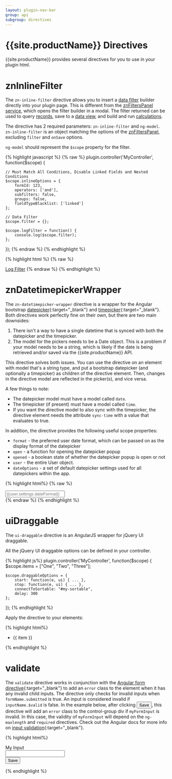 ```yaml
---
layout: plugin-nav-bar
group: api
subgroup: directives
---
```


# {{site.productName}} Directives

{{site.productName}} provides several directives for you to use in your plugin html.

# znInlineFilter

The `zn-inline-filter` directive allows you to insert a <a href="{{site.baseurl}}/rest-api/conventions/data-filters/">data filter</a> builder directly into your plugin page. This is different from the <a href="{{site.baseurl}}/plugins/api/services/#znfilterspanel">znFiltersPanel service</a>, which opens the filter builder in a modal. The filter returned can be used to query <a href="{{site.baseurl}}/rest-api/resources/#!/forms-form.id-records">records</a>, save to a <a href="{{site.baseurl}}/rest-api/resources/#!/data_views">data view</a>, and build and run <a href="{{site.baseurl}}/rest-api/resources/#!/calculation_settings">calculations</a>.

The directive has 2 required parameters: `zn-inline-filter` and `ng-model`. `zn-inline-filter` is an object matching the options of the <a href="{{site.baseurl}}/plugins/api/services/#znfilterspanel">znFiltersPanel</a>, excluding `filter` and `onSave` options.

`ng-model` should represent the `$scope` property for the filter.

{% highlight javascript %}
{% raw %}
plugin.controller('MyController', function($scope) {

	// Must Match All Conditions, Disable Linked Fields and Nested Conditions
	$scope.inlineOptions = {
		formId: 123,
		operators: ['and'],
		subfilters: false,
		groups: false,
		fieldTypeBlacklist: ['linked']
	};

	// Data Filter
	$scope.filter = {};

	$scope.logFilter = function() {
		console.log($scope.filter);
	};

});
{% endraw %}
{% endhighlight %}

{% highlight html %}
{% raw %}
<div zn-inline-filter="inlineOptions" ng-model="filter"></div>
<a href="#" ng-click="logFilter();">Log Filter</a>
{% endraw %}
{% endhighlight %}

# znDatetimepickerWrapper

The `zn-datetimepicker-wrapper` directive is a wrapper for the Angular bootstrap [datepicker](http://angular-ui.github.io/bootstrap/#/datepicker){:target="_blank"} and [timepicker](http://angular-ui.github.io/bootstrap/#/timepicker){:target="_blank"}.
Both directives work perfectly fine on their own, but there are two main downsides:

1. There isn't a way to have a single datetime that is synced with both the datepicker and the timepicker.
2. The model for the pickers needs to be a Date object. This is a problem if your model needs to be a string, which is likely if the date is being retrieved and/or saved via the {{site.productName}} API.

 This directive solves both issues. You can use the directive on an element with model that's a string type, and put a bootstrap datepicker (and optionally a timepicker) as children of the directive element. Then, changes in the directive model are reflected in the picker(s), and vice versa.

A few things to note:

- The datepicker model must have a model called `date`.
- The timepicker (if present) must have a model called `time`.
- If you want the directive model to also sync with the timepicker, the directive element needs the attribute `sync-time` with a value that evaluates to true.

In addition, the directive provides the following useful scope properties:

- `format` - the preferred user date format, which can be passed on as the display format of the datepicker
- `open` - a function for opening the datepicker popup
- `opened` - a boolean state of whether the datepicker popup is open or not
- `user` - the entire User object.
- `dateOptions` - a set of default datepicker settings used for all datepickers within the app.

{% highlight html%}
{% raw %}
<div ng-model="myDate" zn-datetimepicker-wrapper sync-time="true">
    <input type="text" placeholder="{{user.settings.dateFormat}}" ng-model="date" ng-focus="open($event)" is-open="opened" datepicker-popup="{{format}}" datepicker-options="dateOptions"/>
    <timepicker class="timepicker" ng-model="time" minute-step="1"></timepicker>
</div>
{% endraw %}
{% endhighlight %}

# uiDraggable

The `ui-draggable` directive is an AngularJS wrapper for jQuery UI draggable.

All the jQuery UI draggable options can be defined in your controller.

{% highlight js%}
plugin.controller('MyController', function($scope) {
    $scope.items = ["One", "Two", "Three"];

    $scope.draggableOptions = {
        start: function(e, ui) { ... },
        stop: function(e, ui) { ... },
        connectToSortable: "#my-sortable",
        delay: 300
    };
});
{% endhighlight %}

Apply the directive to your elements:

{% highlight html%}
<ul ng-model="items">
    <li ng-repeat="item in items" ui-draggable="draggableOptions">{{ item }}</li>
</ul>
{% endhighlight %}

# validate

The `validate` directive works in conjunction with the [Angular form directive]({{site.angularDomain}}/{{site.angularVersion}}/docs/api/ng/directive/form){:target="_blank"} to add an `error` class to the element when it has any invalid child inputs. The directive only checks for invalid inputs when `formName.submitted` is true. An input is considered invalid if `inputName.$valid` is false. In the example below, after clicking <input type="button"  class="btn btn-sm btn-primary" value="Save" />, this directive will add an `error` class to the control-group div if `myFormInput` is invalid. In this case, the validity of `myFormInput` will depend on the `ng-maxlength` and `required` directives. Check out the Angular docs for more info on [input validation]({{site.angularDomain}}/{{site.angularVersion}}/docs/api/ng/directive/input){:target="_blank"}.

{% highlight html%}
<form name="myForm">
    <div class="control-group" validate="myFormInput">
        <label class="form-label">My Input</label>
        <div class="controls">
            <input type="text" name="myFormInput" required ng-maxlength="50"/>
        </div>
    </div>
    <input type="button"  class="btn btn-small btn-primary" ng-click="myForm.submitted = true" value="Save" />
</form>
{% endhighlight %}
